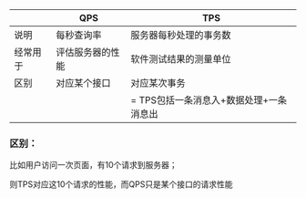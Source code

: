 |          | QPS              | TPS                                     |
| -------- | ---------------- | --------------------------------------- |
| 说明     | 每秒查询率       | 服务器每秒处理的事务数                  |
| 经常用于 | 评估服务器的性能 | 软件测试结果的测量单位                  |
| 区别     | 对应某个接口     | 对应某次事务                            |
|          |                  | = TPS包括一条消息入+数据处理+一条消息出 |



### 区别：

比如用户访问一次页面，有10个请求到服务器；

则TPS对应这10个请求的性能，而QPS只是某个接口的请求性能

